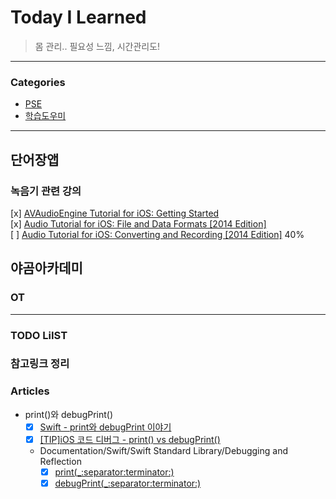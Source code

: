 # Today I Learned
> 몸 관리.. 필요성 느낌, 시간관리도!
---

### Categories
- [PSE](#단어장앱)
- [학습도우미](#야곰아카데미)

---

## 단어장앱
### 녹음기 관련 강의
[x] [AVAudioEngine Tutorial for iOS: Getting Started](https://www.notion.so/keeplo/AVAudioEngine-Tutorial-for-iOS-Getting-Started-56477f33e029445e99846331c952e0f7)  
[x] [Audio Tutorial for iOS: File and Data Formats [2014 Edition]](https://www.notion.so/keeplo/Audio-Tutorial-for-iOS-File-and-Data-Formats-2014-Edition-6ca5319aa0ea4225930dc8a45443a8c8)   
[ ] [Audio Tutorial for iOS: Converting and Recording [2014 Edition]](https://www.notion.so/keeplo/Audio-Tutorial-for-iOS-Converting-and-Recording-2014-Edition-845f043c969b4a7392f2e9987be6af6d) 40%

## 야곰아카데미
### OT

---

### TODO LiIST

### 참고링크 정리

### Articles
* print()와 debugPrint()
    - [x] [Swift - print와 debugPrint 이야기](http://seorenn.blogspot.com/2015/09/swift-print-debugprint.html)
    - [x] [[TIP]iOS 코드 디버그 - print() vs debugPrint()](https://www.thedget.com/11)
    - Documentation/Swift/Swift Standard Library/Debugging and Reflection
        - [x] [print(_:separator:terminator:)](https://developer.apple.com/documentation/swift/print(_:separator:terminator:))
        - [x] [debugPrint(_:separator:terminator:)](https://developer.apple.com/documentation/swift/debugprint(_:separator:terminator:))
